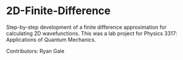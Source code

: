 # 2D-Finite-Difference
Step-by-step development of a finite difference approximation for calculating 2D wavefunctions.  This was a lab project for Physics 3317: Applications of Quantum Mechanics.

Contributors: Ryan Gale
